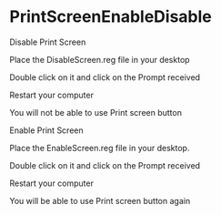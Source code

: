 # PrintScreenEnableDisable
Disable Print Screen

Place the DisableScreen.reg file in your desktop

Double click on it and click on the Prompt received

Restart your computer

You will not be able to use Print screen button

Enable Print Screen

Place the EnableScreen.reg file in your desktop.

Double click on it and click on the Prompt received

Restart your computer

You will be able to use Print screen button again
